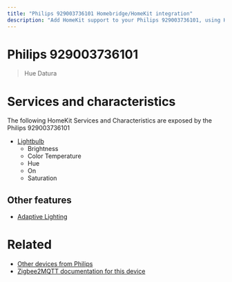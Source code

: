```yaml
---
title: "Philips 929003736101 Homebridge/HomeKit integration"
description: "Add HomeKit support to your Philips 929003736101, using Homebridge, Zigbee2MQTT and homebridge-z2m."
---
```

<!---
This file has been GENERATED using src/docgen/docgen.ts
DO NOT EDIT THIS FILE MANUALLY!
-->
# Philips 929003736101
> Hue Datura


# Services and characteristics
The following HomeKit Services and Characteristics are exposed by
the Philips 929003736101

* [Lightbulb](../../light.md)
  * Brightness
  * Color Temperature
  * Hue
  * On
  * Saturation

## Other features
* [Adaptive Lighting](../../light.md)

# Related
* [Other devices from Philips](../index.md#philips)
* [Zigbee2MQTT documentation for this device](https://www.zigbee2mqtt.io/devices/929003736101.html)